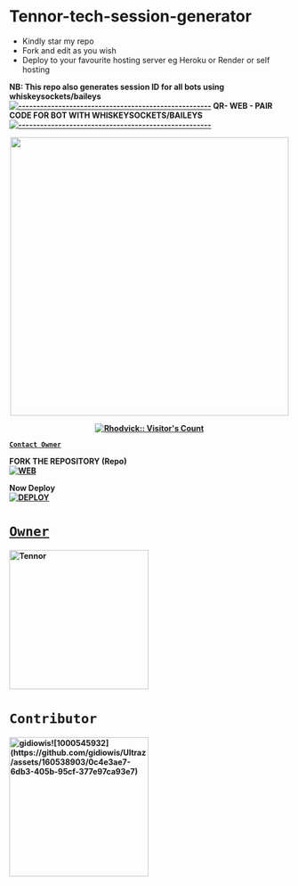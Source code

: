 # Tennor-tech-session-generator
- Kindly star my repo
- Fork and edit as you wish
- Deploy to your favourite hosting server eg Heroku or Render or self hosting

<strong>NB:<strong/> This repo also generates session ID for all bots using whiskeysockets/baileys
[![-----------------------------------------------------](https://raw.githubusercontent.com/andreasbm/readme/master/assets/lines/colored.png)](#table-of-contents)
QR- WEB - PAIR CODE FOR BOT WITH WHISKEYSOCKETS/BAILEYS
[![-----------------------------------------------------](https://raw.githubusercontent.com/andreasbm/readme/master/assets/lines/colored.png)](#table-of-contents)
<p align="center">
   <a href="https://github.com/gidiowis">
    <img src="" width="500">
     
</a>
   <a aria-label="QRis free to use" href="https://whatsapp.com/channel/0029VadqmtNA89MlYOW7Ep2n" target="_blank">
 <p align="center"><img src="https://profile-counter.glitch.me/{Rhodvick}/count.svg" alt="Rhodvick:: Visitor's Count" /></p>



[`Contact Owner`](https://wa.me/message/ZFXYB2VACVUAC1)

FORK THE REPOSITORY (Repo) 
    <br>
<a href="https://github.com/gidiowis/TECH-SESSION/fork"><img title="WEB" src="https://img.shields.io/badge/FORK FLASH-QR?color=black&style=for-the-badge&logo=stackshare"></a>

Now Deploy
    <br>
<a href='https://dashboard.heroku.com/new?template=https://github.com/gidiowis/Ultraz'
target="_blank"><img alt='DEPLOY' src='https://img.shields.io/badge/-DEPLOY-black?style=for-the-badge&logo=heroku&logoColor=white'/>
# `Owner`

 <a href="https://github.com/gidiowis"><img src="https://github.com/gidiowis.png" width="250" height="250" alt="Tennor"/></a>

# `Contributor` 
<a href="https://github.com/Giftedmaurice"><img src="https://github.com/gidiowis.png" width="250" height="250" alt="gidiowis![1000545932](https://github.com/gidiowis/Ultraz/assets/160538903/0c4e3ae7-6db3-405b-95cf-377e97ca93e7)
"/></a>

   

